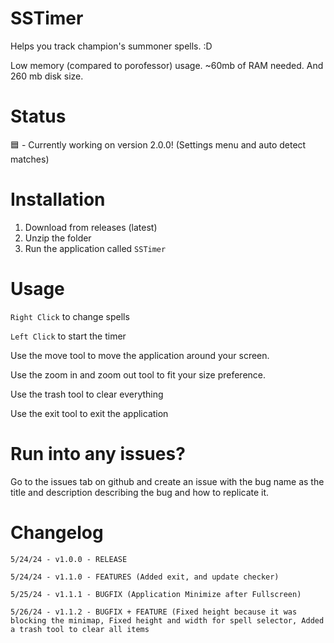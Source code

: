 # SSTimer

Helps you track champion's summoner spells. :D

Low memory (compared to porofessor) usage. ~60mb of RAM needed. And 260 mb disk size.

# Status

🟦 - Currently working on version 2.0.0! (Settings menu and auto detect matches)

# Installation

1. Download from releases (latest)
2. Unzip the folder
3. Run the application called ```SSTimer```

# Usage

```Right Click``` to change spells

```Left Click``` to start the timer

Use the move tool to move the application around your screen.

Use the zoom in and zoom out tool to fit your size preference.

Use the trash tool to clear everything

Use the exit tool to exit the application


# Run into any issues?

Go to the issues tab on github and create an issue with the bug name as the title and description describing the bug and how to replicate it.

# Changelog

```5/24/24 - v1.0.0 - RELEASE```

```5/24/24 - v1.1.0 - FEATURES (Added exit, and update checker)```

```5/25/24 - v1.1.1 - BUGFIX (Application Minimize after Fullscreen)```

```5/26/24 - v1.1.2 - BUGFIX + FEATURE (Fixed height because it was blocking the minimap, Fixed height and width for spell selector, Added a trash tool to clear all items```
